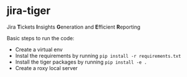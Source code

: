 # jira-tiger
Jira **T**ickets **I**nsights **G**eneration and **E**fficient **R**eporting

Basic steps to run the code:
* Create a virtual env
* Instal the requirements by running `pip install -r requirements.txt`
* Install the tiger packages by running `pip install -e .`
* Create a roxy local server
